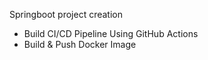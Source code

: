 Springboot project creation 
   - Build CI/CD Pipeline Using GitHub Actions
   - Build & Push Docker Image

